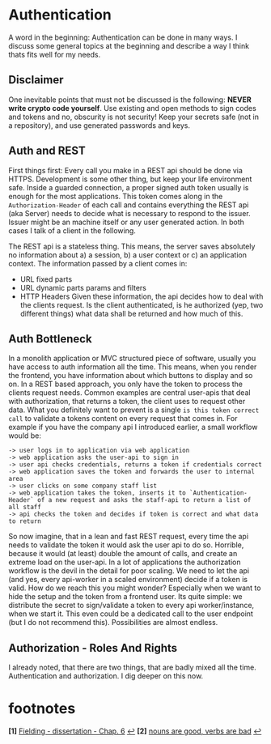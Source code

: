 # Authentication
A word in the beginning: Authentication can be done in many ways. I discuss some general topics at the beginning and describe a way I think thats fits well for my needs.

## Disclaimer
One inevitable points that must not be discussed is the following: **NEVER write crypto code yourself**. Use existing and open methods to sign codes and tokens and no, obscurity is not security! Keep your secrets safe (not in a repository), and use generated passwords and keys.

## Auth and REST
First things first: Every call you make in a REST api should be done via HTTPS. Development is some other thing, but keep your life environment safe. Inside a guarded connection, a proper signed auth token usually is enough for the most applications. This token comes along in the `Authorization-Header` of each call and contains everything the REST api (aka Server) needs to decide what is necessary to respond to the issuer. Issuer might be an machine itself or any user generated action. In both cases I talk of a client in the following.

The REST api is a stateless thing. This means, the server saves absolutely no information about a) a session, b) a user context or c) an application context. The information passed by a client comes in:
- URL fixed parts
- URL dynamic parts params and filters
- HTTP Headers
Given these information, the api decides how to deal with the clients request. Is the client authenticated, is he authorized (yep, two different things) what data shall be returned and how much of this.

## Auth Bottleneck
In a monolith application or MVC structured piece of software, usually you have access to auth information all the time. This means, when you render the frontend, you have information about which buttons to display and so on. In a REST based approach, you only have the token to process the clients request needs. Common examples are central user-apis that deal with authorization, that returns a token, the client uses to request other data. What you definitely want to prevent is a single `is this token correct call` to validate a tokens content on every request that comes in. For example if you have the company api I introduced earlier, a small workflow would be:

```
-> user logs in to application via web application
-> web application asks the user-api to sign in
-> user api checks credentials, returns a token if credentials correct
-> web application saves the token and forwards the user to internal area
-> user clicks on some company staff list
-> web application takes the token, inserts it to `Authentication-Header` of a new request and asks the staff-api to return a list of all staff
-> api checks the token and decides if token is correct and what data to return
```

So now imagine, that in a lean and fast REST request, every time the api needs to validate the token it would ask the user api to do so. Horrible, because it would (at least) double the amount of calls, and create an extreme load on the user-api. In a lot of applications the authorization workflow is the devil in the detail for poor scaling. We need to let the api (and yes, every api-worker in a scaled environment) decide if a token is valid. How do we reach this you might wonder? Especially when we want to hide the setup and the token from a frontend user. Its quite simple: we distribute the secret to sign/validate a token to every api worker/instance, when we start it. This even could be a dedicated call to the user endpoint (but I do not recommend this). Possibilities are almost endless.

## Authorization - Roles And Rights
I already noted, that there are two things, that are badly mixed all the time. Authentication and authorization. I dig deeper on this now.
<!-- roles and rights  -->
<!-- highlight the pros of having the rights directly added to the record -->
<!-- display, that this is a personal feeling -->
<!-- make an example with the primenumber thing and a seperated rights/roles thing on each service -->


# footnotes
<b id="f1">[1]</b> [Fielding - dissertation - Chap. 6](https://www.ics.uci.edu/~fielding/pubs/dissertation/evaluation.htm) [↩](#a1)
<b id="f2">[2]</b> [nouns are good, verbs are bad](http://apigee.com/about/blog/technology/restful-api-design-nouns-are-good-verbs-are-bad) [↩](#a2)
